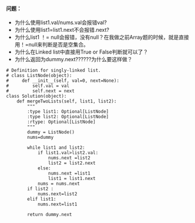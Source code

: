 #### 问题：
- 为什么使用list1.val/nums.val会报错val?
- 为什么使用list1=list1.next不会报错.next?
- 为什么list1 ！= null会报错，没有null？在我做之前Array题的时候，就是直接用！=null来判断是否是空集合。
- 为什么在Linked list中直接用True or False判断就可以了？
- 为什么返回为dummy.next??????为什么要这样做？

```
# Definition for singly-linked list.
# class ListNode(object):
#     def __init__(self, val=0, next=None):
#         self.val = val
#         self.next = next
class Solution(object):
    def mergeTwoLists(self, list1, list2):
        """
        :type list1: Optional[ListNode]
        :type list2: Optional[ListNode]
        :rtype: Optional[ListNode]
        """
        dummy = ListNode()
        nums=dummy

        while list1 and list2:
            if list1.val>list2.val:
                nums.next =list2
                list2 = list2.next
            else: 
                nums.next =list1
                list1 = list1.next
            nums = nums.next
        if list2 :
            nums.next=list2
        elif list1:
            nums.next=list1

        return dummy.next
        
```
